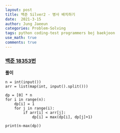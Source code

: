 ```yaml
---
layout: post
title: 백준 Silver2 - 병사 배치하기
date:  2021-3-15
author: Jung Jaeeun
categories: Problem-Solving
tags: python coding-test programmers boj baekjoon
use_math: true
comments: true
---
```


### [백준 18353번](https://www.acmicpc.net/problem/18353)

**풀이**

```python3
n = int(input())
arr = list(map(int, input().split()))

dp = [0] * n
for i in range(n):
    dp[i] = 1
    for j in range(i):
        if arr[i] < arr[j]:
            dp[i] = max(dp[i], dp[j]+1)

print(n-max(dp))
```